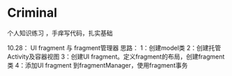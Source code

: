 # Criminal
个人知识练习 ，手痒写代码，扎实基础


10.28：
     UI fragment 与 fragment管理器
     思路：
          1：创建model类
          2：创建托管Activity及容器视图
          3：创建UI fragment。定义fragment的布局，创建fragment类
          4：添加UI fragment 到fragmentManager，使用fragment事务
